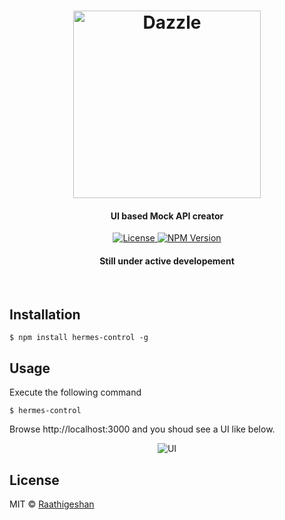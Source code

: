 <h1 align="center">
  <img src="https://raw.githubusercontent.com/Raathigesh/Hermes/master/docs/Hermes.png" alt="Dazzle" height="300">
   <br>
  <h4 align="center">UI based Mock API creator</h4>
</h1>

<p align="center">
  <a href="https://github.com/Raathigesh/Hermes/blob/master/LICENSE">
    <img src="https://img.shields.io/npm/l/express.svg?maxAge=2592000&style=flat-square"
         alt="License">
  </a>
  <a href="https://www.npmjs.com/package/hermes-control">
    <img src="https://img.shields.io/npm/v/hermes-control.svg?style=flat-square"
         alt="NPM Version">
  </a>
   <h4 align="center">Still under active developement</h4>
</p>
<br>


## Installation
```
$ npm install hermes-control -g
```

## Usage
Execute the following command
```
$ hermes-control
```
Browse http://localhost:3000 and you shoud see a UI like below.

<p align="center">
   <img src="https://raw.githubusercontent.com/Raathigesh/Hermes/master/docs/UI.PNG" alt="UI" />
</p>

## License
MIT © [Raathigeshan](https://twitter.com/Raathigeshan)


